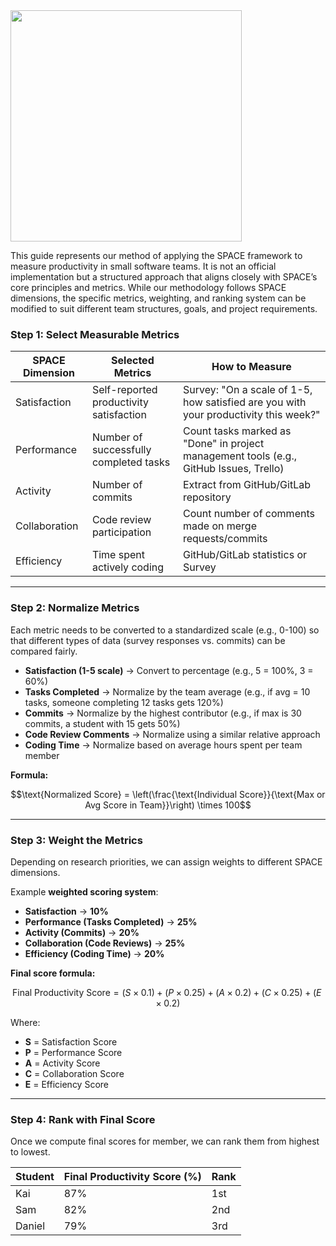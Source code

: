 <div align="left">
    <img src="https://github.com/user-attachments/assets/c62890fa-5d4b-48d8-a7fa-9ca3516cc112" style="height: 370px;">
</div>

This guide represents our method of applying the SPACE framework to measure productivity in small software teams. It is not an official implementation but a structured approach that aligns closely with SPACE’s core principles and metrics. While our methodology follows SPACE dimensions, the specific metrics, weighting, and ranking system can be modified to suit different team structures, goals, and project requirements.

### Step 1: Select Measurable Metrics

| **SPACE Dimension**       | **Selected Metrics** | **How to Measure** |
|--------------------------|---------------------------------|-----------------|
| Satisfaction | Self-reported productivity satisfaction | Survey: "On a scale of 1-5, how satisfied are you with your productivity this week?" |
| Performance | Number of successfully completed tasks | Count tasks marked as "Done" in project management tools (e.g., GitHub Issues, Trello) |
| Activity | Number of commits | Extract from GitHub/GitLab repository |
| Collaboration | Code review participation | Count number of comments made on merge requests/commits |
| Efficiency | Time spent actively coding | GitHub/GitLab statistics or Survey |

---

### Step 2: Normalize Metrics

Each metric needs to be converted to a standardized scale (e.g., 0-100) so that different types of data (survey responses vs. commits) can be compared fairly.  

- **Satisfaction (1-5 scale)** → Convert to percentage (e.g., 5 = 100%, 3 = 60%)  
- **Tasks Completed** → Normalize by the team average (e.g., if avg = 10 tasks, someone completing 12 tasks gets 120%)  
- **Commits** → Normalize by the highest contributor (e.g., if max is 30 commits, a student with 15 gets 50%)  
- **Code Review Comments** → Normalize using a similar relative approach 
- **Coding Time** → Normalize based on average hours spent per team member

**Formula:**  

$$\text{Normalized Score} = \left(\frac{\text{Individual Score}}{\text{Max or Avg Score in Team}}\right) \times 100$$  

---

### Step 3: Weight the Metrics

Depending on research priorities, we can assign weights to different SPACE dimensions.  

Example **weighted scoring system**:
- **Satisfaction** → **10%**
- **Performance (Tasks Completed)** → **25%**
- **Activity (Commits)** → **20%**
- **Collaboration (Code Reviews)** → **25%**
- **Efficiency (Coding Time)** → **20%**

**Final score formula:**  

$$\text{Final Productivity Score} = (S \times 0.1) + (P \times 0.25) + (A \times 0.2) + (C \times 0.25) + (E \times 0.2)$$  

Where:
- **S** = Satisfaction Score
- **P** = Performance Score
- **A** = Activity Score
- **C** = Collaboration Score
- **E** = Efficiency Score

---

### Step 4: Rank with Final Score

Once we compute final scores for member, we can rank them from highest to lowest.  

| **Student** | **Final Productivity Score (%)** | **Rank** |
|------------|-------------------------|------|
| Kai | 87% | 1st |
| Sam | 82% | 2nd |
| Daniel | 79% | 3rd |

